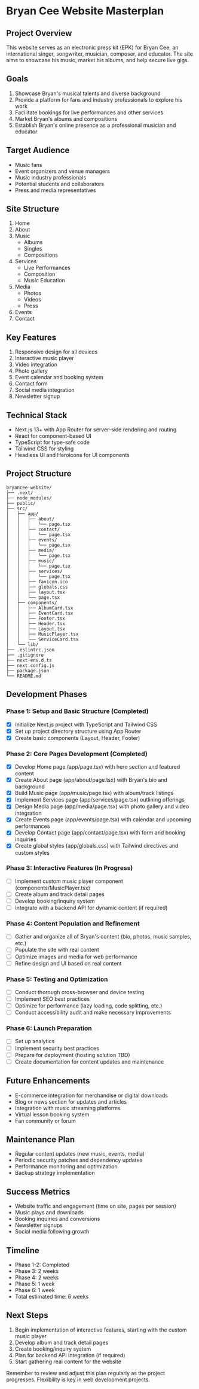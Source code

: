 # Bryan Cee Website Masterplan

## Project Overview
This website serves as an electronic press kit (EPK) for Bryan Cee, an international singer, songwriter, musician, composer, and educator. The site aims to showcase his music, market his albums, and help secure live gigs.

## Goals
1. Showcase Bryan's musical talents and diverse background
2. Provide a platform for fans and industry professionals to explore his work
3. Facilitate bookings for live performances and other services
4. Market Bryan's albums and compositions
5. Establish Bryan's online presence as a professional musician and educator

## Target Audience
- Music fans
- Event organizers and venue managers
- Music industry professionals
- Potential students and collaborators
- Press and media representatives

## Site Structure
1. Home
2. About
3. Music
   - Albums
   - Singles
   - Compositions
4. Services
   - Live Performances
   - Composition
   - Music Education
5. Media
   - Photos
   - Videos
   - Press
6. Events
7. Contact

## Key Features
1. Responsive design for all devices
2. Interactive music player
3. Video integration
4. Photo gallery
5. Event calendar and booking system
6. Contact form
7. Social media integration
8. Newsletter signup

## Technical Stack
- Next.js 13+ with App Router for server-side rendering and routing
- React for component-based UI
- TypeScript for type-safe code
- Tailwind CSS for styling
- Headless UI and Heroicons for UI components

## Project Structure
```
bryancee-website/
├── .next/
├── node_modules/
├── public/
├── src/
│   ├── app/
│   │   ├── about/
│   │   │   └── page.tsx
│   │   ├── contact/
│   │   │   └── page.tsx
│   │   ├── events/
│   │   │   └── page.tsx
│   │   ├── media/
│   │   │   └── page.tsx
│   │   ├── music/
│   │   │   └── page.tsx
│   │   ├── services/
│   │   │   └── page.tsx
│   │   ├── favicon.ico
│   │   ├── globals.css
│   │   ├── layout.tsx
│   │   └── page.tsx
│   ├── components/
│   │   ├── AlbumCard.tsx
│   │   ├── EventCard.tsx
│   │   ├── Footer.tsx
│   │   ├── Header.tsx
│   │   ├── Layout.tsx
│   │   ├── MusicPlayer.tsx
│   │   └── ServiceCard.tsx
│   └── lib/
├── .eslintrc.json
├── .gitignore
├── next-env.d.ts
├── next.config.js
├── package.json
└── README.md
```

## Development Phases

### Phase 1: Setup and Basic Structure (Completed)
- [x] Initialize Next.js project with TypeScript and Tailwind CSS
- [x] Set up project directory structure using App Router
- [x] Create basic components (Layout, Header, Footer)

### Phase 2: Core Pages Development (Completed)
- [x] Develop Home page (app/page.tsx) with hero section and featured content
- [x] Create About page (app/about/page.tsx) with Bryan's bio and background
- [x] Build Music page (app/music/page.tsx) with album/track listings
- [x] Implement Services page (app/services/page.tsx) outlining offerings
- [x] Design Media page (app/media/page.tsx) with photo gallery and video integration
- [x] Create Events page (app/events/page.tsx) with calendar and upcoming performances
- [x] Develop Contact page (app/contact/page.tsx) with form and booking inquiries
- [x] Create global styles (app/globals.css) with Tailwind directives and custom styles

### Phase 3: Interactive Features (In Progress)
- [ ] Implement custom music player component (components/MusicPlayer.tsx)
- [ ] Create album and track detail pages
- [ ] Develop booking/inquiry system
- [ ] Integrate with a backend API for dynamic content (if required)

### Phase 4: Content Population and Refinement
- [ ] Gather and organize all of Bryan's content (bio, photos, music samples, etc.)
- [ ] Populate the site with real content
- [ ] Optimize images and media for web performance
- [ ] Refine design and UI based on real content

### Phase 5: Testing and Optimization
- [ ] Conduct thorough cross-browser and device testing
- [ ] Implement SEO best practices
- [ ] Optimize for performance (lazy loading, code splitting, etc.)
- [ ] Conduct accessibility audit and make necessary improvements

### Phase 6: Launch Preparation
- [ ] Set up analytics
- [ ] Implement security best practices
- [ ] Prepare for deployment (hosting solution TBD)
- [ ] Create documentation for content updates and maintenance

## Future Enhancements
- E-commerce integration for merchandise or digital downloads
- Blog or news section for updates and articles
- Integration with music streaming platforms
- Virtual lesson booking system
- Fan community or forum

## Maintenance Plan
- Regular content updates (new music, events, media)
- Periodic security patches and dependency updates
- Performance monitoring and optimization
- Backup strategy implementation

## Success Metrics
- Website traffic and engagement (time on site, pages per session)
- Music plays and downloads
- Booking inquiries and conversions
- Newsletter signups
- Social media following growth

## Timeline
- Phase 1-2: Completed
- Phase 3: 2 weeks
- Phase 4: 2 weeks
- Phase 5: 1 week
- Phase 6: 1 week
- Total estimated time: 6 weeks

## Next Steps
1. Begin implementation of interactive features, starting with the custom music player
2. Develop album and track detail pages
3. Create booking/inquiry system
4. Plan for backend API integration (if required)
5. Start gathering real content for the website

Remember to review and adjust this plan regularly as the project progresses. Flexibility is key in web development projects.
